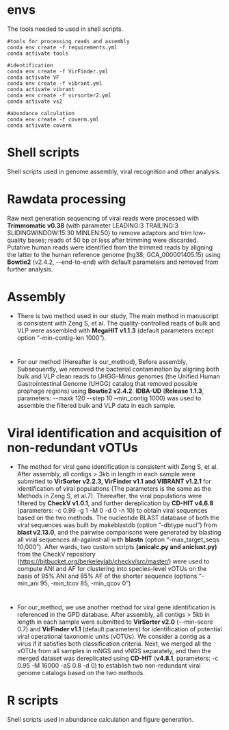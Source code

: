 # envs
The tools needed to used in shell scripts.
```
#tools for processing reads and assembly
conda env create -f requirements.yml
conda activate tools
```
```
#identification
conda env create -f VirFinder.yml
conda activate VF
conda env create -f vibrant.yml
conda activate vibrant
conda env create -f virsorter2.yml
conda activate vs2
```
```
#abundance calculation
conda env create -f coverm.yml
conda activate coverm
```
# Shell scripts
Shell scripts used in genome assembly, viral recognition and other analysis.

# Rawdata processing
Raw next generation sequencing of viral reads were processed with **Trimmomatic v0.38** (with parameter LEADING:3 TRAILING:3 SLIDINGWINDOW:15:30 MINLEN:50) to remove adaptors and trim low-quality bases; reads of 50 bp or less after trimming were discarded. Putative human reads were identified from the trimmed reads by aligning the latter to the human reference genome (hg38; GCA_000001405.15) using **Bowtie2** (v2.4.2, --end-to-end) with default parameters and removed from further analysis.

# Assembly
* There is two method used in our study, The main method in manuscript is consistent with Zeng S, et al. The quality-controlled reads of bulk and VLP were assembled with **MegaHIT v1.1.3** (default parameters except option “-min-contig-len 1000”).
#
* For our method (Hereafter is our_method), Before assembly, Subsequently, we removed the bacterial contamination by aligning both bulk and VLP clean reads to UHGG-Minus genomes (the Unified Human Gastrointestinal Genome (UHGG) catalog that removed possible prophage regions) using **Bowtie2 v2.4.2**. **IDBA-UD** (**Release 1.1.3**, parameters: --maxk 120 --step 10 –min_contig 1000) was used to assemble the filtered bulk and VLP data in each sample. 
# Viral identification and acquisition of non-redundant vOTUs
* The method for viral gene identification is consistent with Zeng S, et al. After assembly, all contigs > 3kb in length in each sample were submitted to **VirSorter v2.2.3, VirFinder v1.1 and VIBRANT v1.2.1** for identification of viral populations (The parameters is the same as the Methods in Zeng S, et al.7). Thereafter, the viral populations were filtered by **CheckV v1.0.1**, and further dereplication by **CD-HIT v4.6.8** (parameters: -c 0.99 -g 1 -M 0 -d 0 -n 10) to obtain viral sequences based on the two methods. The nucleotide BLAST database of both the viral sequences was built by makeblastdb (option “-dbtype nucl”) from **blast v2.13.0**, and the pairwise comparisons were generated by blasting all viral sequences all-against-all with **blastn** (option “-max_target_seqs 10,000”). After wards, two custom scripts **(anicalc.py and aniclust.py)** from the CheckV repository (https://bitbucket.org/berkeleylab/checkv/src/master/) were used to compute ANI and AF for clustering into species-level vOTUs on the basis of 95% ANI and 85% AF of the shorter sequence (options “-min_ani 95, -min_tcov 85, -min_qcov 0”)
#
* For our_method, we use another method for viral gene identification is referenced in the GPD database. After assembly, all contigs > 5kb in length in each sample were submitted to **VirSorter v2.0** (--min-score 0.7) and **VirFinder v1.1** (default parameters) for identification of potential viral operational taxonomic units (vOTUs). We consider a contig as a virus if it satisfies both classification criteria. Next, we merged all the vOTUs from all samples in mNGS and vNGS separately, and then the merged dataset was dereplicated using **CD-HIT** (**v4.8.1**, parameters: -c 0.95 -M 16000 -aS 0.8 -d 0) to establish two non-redundant viral genome catalogs based on the two methods. 

# R scripts
Shell scripts used in abundance calculation and figure generation.
